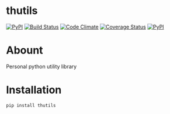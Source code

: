 # thutils
[![PyPI](https://img.shields.io/pypi/pyversions/thutils.svg)]()
[![Build Status](https://travis-ci.org/thombashi/thutils.svg?branch=master)](https://travis-ci.org/thombashi/thutils)
[![Code Climate](https://codeclimate.com/github/thombashi/thutils/badges/gpa.svg)](https://codeclimate.com/github/thombashi/thutils)
[![Coverage Status](https://coveralls.io/repos/thombashi/thutils/badge.svg?branch=develop&service=github)](https://coveralls.io/github/thombashi/thutils?branch=develop)
[![PyPI](https://img.shields.io/pypi/v/thutils.svg)](https://pypi.python.org/pypi/thutils)


# Abount
Personal python utility library


# Installation
```
pip install thutils
```
